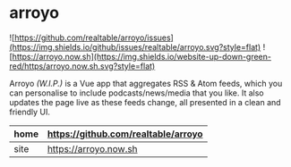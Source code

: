 # arroyo

![https://github.com/realtable/arroyo/issues](https://img.shields.io/github/issues/realtable/arroyo.svg?style=flat)
![https://arroyo.now.sh](https://img.shields.io/website-up-down-green-red/https/arroyo.now.sh.svg?style=flat)

Arroyo *(W.I.P.)* is a Vue app that aggregates RSS & Atom feeds, which you can personalise
to include podcasts/news/media that you like. It also updates the page live as
these feeds change, all presented in a clean and friendly UI.

| home   | https://github.com/realtable/arroyo |
|:------ |:----------------------------------- |
| site   | https://arroyo.now.sh               |
